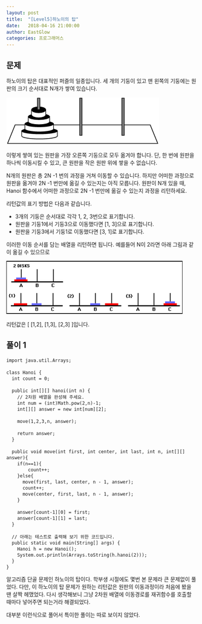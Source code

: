 ```yaml
---
layout: post
title:  "[Level5]하노이의 탑"
date:   2018-04-16 21:00:00
author: EastGlow
categories: 프로그래머스
---
```

## 문제

하노이의 탑은 대표적인 퍼즐의 일종입니다. 세 개의 기둥이 있고 맨 왼쪽의 기둥에는 원판의 크기 순서대로 N개가 쌓여 있습니다.

![](/assets/post/20180416_1.gif)

이렇게 쌓여 있는 원판을 가장 오른쪽 기둥으로 모두 옮겨야 합니다.
단, 한 번에 원판을 하나씩 이동시킬 수 있고, 큰 원판을 작은 원판 위에 쌓을 수 없습니다.

N개의 원판은 총 2N -1 번의 과정을 거쳐 이동할 수 있습니다. 하지만 어떠한 과정으로 원판을 옮겨야 2N -1 번만에 옮길 수 있는지는 아직 모릅니다. 원판이 N개 있을 때, Hanoi 함수에서 어떠한 과정으로 2N -1 번만에 옮길 수 있는지 과정을 리턴하세요.

리턴값의 표기 방법은 다음과 같습니다.

* 3개의 기둥은 순서대로 각각 1, 2, 3번으로 표기합니다.
* 원판을 기둥1에서 기둥3으로 이동했다면 [1, 3]으로 표기합니다.
* 원판을 기둥3에서 기둥1로 이동했다면 [3, 1]로 표기합니다.

이러한 이동 순서를 담는 배열을 리턴하면 됩니다. 예를들어 N이 2라면 아래 그림과 같이 옮길 수 있으므로

![](/assets/post/20180416_2.gif)

리턴값은 [ [1,2], [1,3], [2,3] ]입니다.

## 풀이 1
~~~
import java.util.Arrays;

class Hanoi {
  int count = 0;  

  public int[][] hanoi(int n) {
    // 2차원 배열을 완성해 주세요.    
    int num = (int)Math.pow(2,n)-1;		    
    int[][] answer = new int[num][2];

    move(1,2,3,n, answer);

    return answer;
  }

  public void move(int first, int center, int last, int n, int[][] answer){
    if(n==1){
    	count++;      
    }else{
      move(first, last, center, n - 1, answer);
      count++;
      move(center, first, last, n - 1, answer);
    }

    answer[count-1][0] = first;
    answer[count-1][1] = last;
  }

  // 아래는 테스트로 출력해 보기 위한 코드입니다.
  public static void main(String[] args) {
    Hanoi h = new Hanoi();
    System.out.println(Arrays.toString(h.hanoi(2)));
  }
}

~~~
알고리즘 단골 문제인 하노이의 탑이다. 학부생 시절에도 몇번 본 문제라 큰 문제없이 풀었다. 다만, 이 하노이의 탑 문제가 원하는 리턴값은 원판의 이동과정이라 처음에 봤을 땐 살짝 헤맸었다. 다시 생각해보니 그냥 2차원 배열에 이동경로를 재귀함수를 호출할 때마다 넣어주면 되는거라 해결되었다.

대부분 이런식으로 풀어서 특이한 풀이는 따로 보이지 않았다.